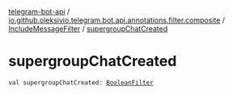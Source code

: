 [telegram-bot-api](../../index.md) / [io.github.oleksivio.telegram.bot.api.annotations.filter.composite](../index.md) / [IncludeMessageFilter](index.md) / [supergroupChatCreated](./supergroup-chat-created.md)

# supergroupChatCreated

`val supergroupChatCreated: `[`BooleanFilter`](../../io.github.oleksivio.telegram.bot.api.annotations.filter.primitive/-boolean-filter/index.md)